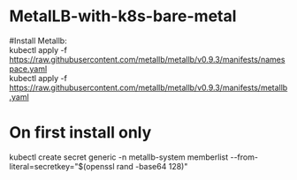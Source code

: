 # MetalLB-with-k8s-bare-metal
#Install Metallb:  
kubectl apply -f https://raw.githubusercontent.com/metallb/metallb/v0.9.3/manifests/namespace.yaml  
kubectl apply -f https://raw.githubusercontent.com/metallb/metallb/v0.9.3/manifests/metallb.yaml  
# On first install only  
kubectl create secret generic -n metallb-system memberlist --from-literal=secretkey="$(openssl rand -base64 128)"  
